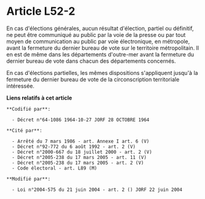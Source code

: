 # Article L52-2

En cas d'élections générales, aucun résultat d'élection, partiel ou définitif, ne peut être communiqué au public par la voie
de la presse ou par tout moyen de communication au public par voie électronique, en métropole, avant la fermeture du dernier
bureau de vote sur le territoire métropolitain. Il en est de même dans les départements d'outre-mer avant la fermeture du
dernier bureau de vote dans chacun des départements concernés.

En cas d'élections partielles, les mêmes dispositions s'appliquent jusqu'à la fermeture du dernier bureau de vote de la
circonscription territoriale intéressée.

**Liens relatifs à cet article**

	**Codifié par**:

	  - Décret n°64-1086 1964-10-27 JORF 28 OCTOBRE 1964

	**Cité par**:

	  - Arrêté du 7 mars 1986 - art. Annexe I art. 6 (V)
	  - Décret n°92-772 du 6 août 1992 - art. 2 (V)
	  - Décret n°2000-667 du 18 juillet 2000 - art. 2 (V)
	  - Décret n°2005-238 du 17 mars 2005 - art. 11 (V)
	  - Décret n°2005-238 du 17 mars 2005 - art. 2 (V)
	  - Code électoral - art. L89 (M)

	**Modifié par**:

	  - Loi n°2004-575 du 21 juin 2004 - art. 2 () JORF 22 juin 2004
